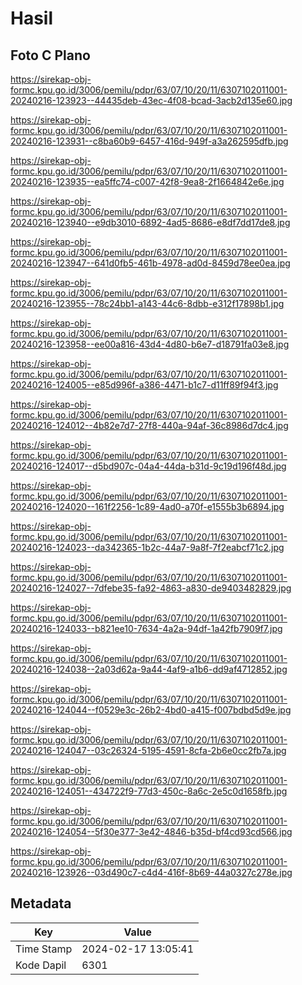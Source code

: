 # Hasil

## Foto C Plano

https://sirekap-obj-formc.kpu.go.id/3006/pemilu/pdpr/63/07/10/20/11/6307102011001-20240216-123923--44435deb-43ec-4f08-bcad-3acb2d135e60.jpg

https://sirekap-obj-formc.kpu.go.id/3006/pemilu/pdpr/63/07/10/20/11/6307102011001-20240216-123931--c8ba60b9-6457-416d-949f-a3a262595dfb.jpg

https://sirekap-obj-formc.kpu.go.id/3006/pemilu/pdpr/63/07/10/20/11/6307102011001-20240216-123935--ea5ffc74-c007-42f8-9ea8-2f1664842e6e.jpg

https://sirekap-obj-formc.kpu.go.id/3006/pemilu/pdpr/63/07/10/20/11/6307102011001-20240216-123940--e9db3010-6892-4ad5-8686-e8df7dd17de8.jpg

https://sirekap-obj-formc.kpu.go.id/3006/pemilu/pdpr/63/07/10/20/11/6307102011001-20240216-123947--641d0fb5-461b-4978-ad0d-8459d78ee0ea.jpg

https://sirekap-obj-formc.kpu.go.id/3006/pemilu/pdpr/63/07/10/20/11/6307102011001-20240216-123955--78c24bb1-a143-44c6-8dbb-e312f17898b1.jpg

https://sirekap-obj-formc.kpu.go.id/3006/pemilu/pdpr/63/07/10/20/11/6307102011001-20240216-123958--ee00a816-43d4-4d80-b6e7-d18791fa03e8.jpg

https://sirekap-obj-formc.kpu.go.id/3006/pemilu/pdpr/63/07/10/20/11/6307102011001-20240216-124005--e85d996f-a386-4471-b1c7-d11ff89f94f3.jpg

https://sirekap-obj-formc.kpu.go.id/3006/pemilu/pdpr/63/07/10/20/11/6307102011001-20240216-124012--4b82e7d7-27f8-440a-94af-36c8986d7dc4.jpg

https://sirekap-obj-formc.kpu.go.id/3006/pemilu/pdpr/63/07/10/20/11/6307102011001-20240216-124017--d5bd907c-04a4-44da-b31d-9c19d196f48d.jpg

https://sirekap-obj-formc.kpu.go.id/3006/pemilu/pdpr/63/07/10/20/11/6307102011001-20240216-124020--161f2256-1c89-4ad0-a70f-e1555b3b6894.jpg

https://sirekap-obj-formc.kpu.go.id/3006/pemilu/pdpr/63/07/10/20/11/6307102011001-20240216-124023--da342365-1b2c-44a7-9a8f-7f2eabcf71c2.jpg

https://sirekap-obj-formc.kpu.go.id/3006/pemilu/pdpr/63/07/10/20/11/6307102011001-20240216-124027--7dfebe35-fa92-4863-a830-de9403482829.jpg

https://sirekap-obj-formc.kpu.go.id/3006/pemilu/pdpr/63/07/10/20/11/6307102011001-20240216-124033--b821ee10-7634-4a2a-94df-1a42fb7909f7.jpg

https://sirekap-obj-formc.kpu.go.id/3006/pemilu/pdpr/63/07/10/20/11/6307102011001-20240216-124038--2a03d62a-9a44-4af9-a1b6-dd9af4712852.jpg

https://sirekap-obj-formc.kpu.go.id/3006/pemilu/pdpr/63/07/10/20/11/6307102011001-20240216-124044--f0529e3c-26b2-4bd0-a415-f007bdbd5d9e.jpg

https://sirekap-obj-formc.kpu.go.id/3006/pemilu/pdpr/63/07/10/20/11/6307102011001-20240216-124047--03c26324-5195-4591-8cfa-2b6e0cc2fb7a.jpg

https://sirekap-obj-formc.kpu.go.id/3006/pemilu/pdpr/63/07/10/20/11/6307102011001-20240216-124051--434722f9-77d3-450c-8a6c-2e5c0d1658fb.jpg

https://sirekap-obj-formc.kpu.go.id/3006/pemilu/pdpr/63/07/10/20/11/6307102011001-20240216-124054--5f30e377-3e42-4846-b35d-bf4cd93cd566.jpg

https://sirekap-obj-formc.kpu.go.id/3006/pemilu/pdpr/63/07/10/20/11/6307102011001-20240216-123926--03d490c7-c4d4-416f-8b69-44a0327c278e.jpg


## Metadata

| Key        | Value               |
| ---------- | ------------------- |
| Time Stamp | 2024-02-17 13:05:41 |
| Kode Dapil | 6301                |



